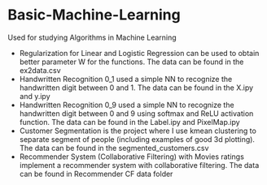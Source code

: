 # Basic-Machine-Learning
Used for studying Algorithms in Machine Learning
- Regularization for Linear and Logistic Regression can be used to obtain better parameter W for the functions. The data can be found in the ex2data.csv
- Handwritten Recognition 0_1 used a simple NN to recognize the handwritten digit between 0 and 1. The data can be found in the X.ipy and y.ipy
- Handwritten Recognition 0_9 used a simple NN to recognize the handwritten digit between 0 and 9 using softmax and ReLU activation function. The data can be found in the Label.ipy and PixelMap.ipy
- Customer Segmentation is the project where I use kmean clustering to separate segment of people (including examples of good 3d plotting). The data can be found in the segmented_customers.csv
- Recommender System (Collaborative Filtering) with Movies ratings implement a recommender system with collaborative filtering. The data can be found in Recommender CF data folder
